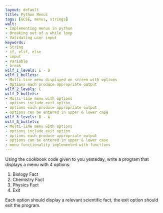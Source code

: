 ```yaml
---
layout: default
title: Python Menus
tags: [GCSE, menus, strings]
walt:
- Implementing menus in python
- Breaking out of a while loop
- Validating user input
keywords:
- String
- if, elif, else
- input
- variable
- break
wilf_1_levels: E - D
wilf_1_bullets:
- Multi-line menu displayed on screen with options
- Options each produce appropriate output
wilf_2_levels: C
wilf_2_bullets:
- Multi-line menu with options
- options include exit option
- options each produce appropriate output
- options can be entered in upper & lower case
wilf_3_levels: B - A
wilf_3_bullets:
- Multi-line menu with options
- options include exit option
- options each produce appropriate output
- options can be entered in upper & lower case
- menu functionality implemented with functions
---
```


Using the cookbook code given to you yesteday, write a program that displays a menu with 4 options:

1. Biology Fact
2. Chemistry Fact
3. Physics Fact
4. Exit

Each option should display a relevant scientific fact, the exit option should exit the program.